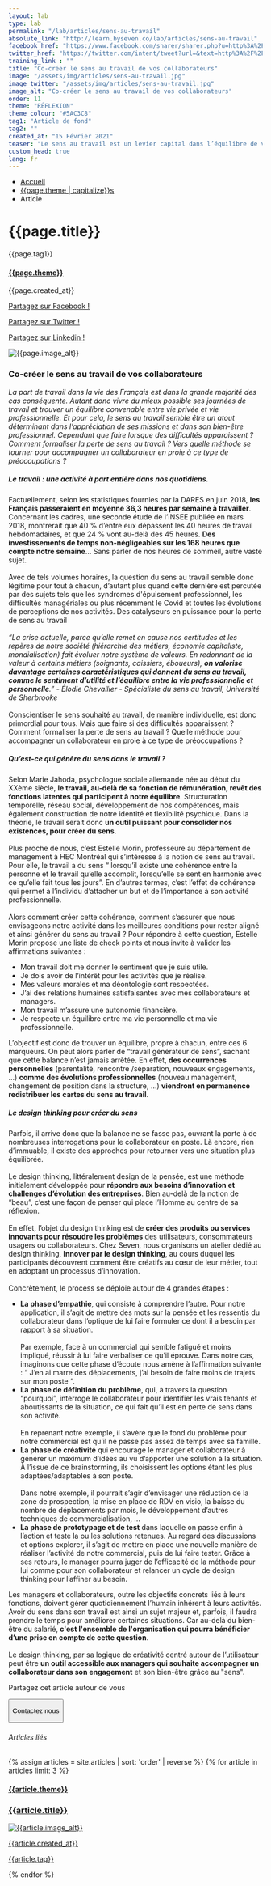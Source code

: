 ```yaml
---
layout: lab
type: lab
permalink: "/lab/articles/sens-au-travail"
absolute_link: "http://learn.byseven.co/lab/articles/sens-au-travail"
facebook_href: "https://www.facebook.com/sharer/sharer.php?u=http%3A%2F%2Flearn.byseven.co%2Flab%2Farticles%2Fsens-au-travail&amp;src=sdkpreparse"
twitter_href: "https://twitter.com/intent/tweet?url=&text=http%3A%2F%2Flearn.byseven.co%2Flab%2Farticles%2Fsens-au-travail"
training_link : ""
title: "Co-créer le sens au travail de vos collaborateurs"
image: "/assets/img/articles/sens-au-travail.jpg"
image_twitter: "/assets/img/articles/sens-au-travail.jpg"
image_alt: "Co-créer le sens au travail de vos collaborateurs"
order: 11
theme: "RÉFLEXION"
theme_colour: "#5AC3C8"
tag1: "Article de fond"
tag2: ""
created_at: "15 Février 2021"
teaser: "Le sens au travail est un levier capital dans l’équilibre de vie des collaborateurs, dans leur entrain et leur bien-être au quotidien. Co-créer le sens au travail de ses collaborateurs est devenu indispensable pour tout bon manager."
custom_head: true
lang: fr
---
```


<div class="container-lab-article">
  <div class="lab-breadcrumb">
    <nav aria-label="Breadcrumb" class="breadcrumb">
      <ul>
          <li><a href="/lab">Accueil</a></li>
          <li><a href="/lab/{{page.theme | downcase}}s">{{page.theme | capitalize}}s</a></li>
          <li><span aria-current="page">Article</span></li>
      </ul>
    </nav>
  </div>
  <div class="lab-article-banner">
    <h1>{{page.title}}</h1>
    <div class="flex-row-between-centered">
      <p class="lab-article-banner-tag">{{page.tag1}}</p>
    </div>
    <div class="lab-article-banner-tags">
      <div class="lab-article-banner-tags-left">
        <a href="/lab/{{page.theme | downcase}}s"><h4 style='background-color: {{page.theme_colour}};'>{{page.theme}}</h4></a>
        <p class="lab-article-banner-tags-date">{{page.created_at}}</p>
      </div>
      <div class="lab-article-banner-tags-right">
        <div class="fb-share-button" data-href="{{page.absolute_link}}" data-layout="button" data-size="small">
          <a target="_blank" href="{{page.facebook_href}}" class='tooltip-facebook'>
            <i class="fab fa-facebook-f"></i>
            <div class="top">
              <p>Partagez sur Facebook !</p>
              <i></i>
            </div>
          </a>
        </div>
          <a class='tooltip-twitter' href='{{page.twitter_href}}' target="_blank">
            <i class="fab fa-twitter"></i>
            <div class="top">
              <p>Partagez sur Twitter !</p>
              <i></i>
            </div>
          </a>
          <a class='tooltip-linkedin' href='https://www.linkedin.com/sharing/share-offsite/?url={{site.url}}{{page.url}}' target='_blank'>
            <i class="fab fa-linkedin-in"></i>
            <div class="top">
              <p>Partagez sur Linkedin !</p>
              <i></i>
            </div>
          </a>
      </div>
    </div>
    <img src="{{page.image}}" alt="{{page.image_alt}}" style='object-position: 50% 85%;'>
  </div>
  <div class="lab-article-text">
    <div class="lab-article-text-primary">
      <h3 style='color: {{page.theme_colour}};'>Co-créer le sens au travail de vos collaborateurs</h3>
      <p><em>La part de travail dans la vie des Français est dans la grande majorité des cas conséquente. Autant donc vivre du mieux possible ses journées de travail et trouver un équilibre convenable entre vie privée et vie professionnelle. Et pour cela, le sens au travail semble être un atout déterminant dans l’appréciation de ses missions et dans son bien-être professionnel. Cependant que faire lorsque des difficultés apparaissent ? Comment formaliser la perte de sens au travail ? Vers quelle méthode se tourner pour accompagner un collaborateur en proie à ce type de préoccupations ?</em>
      </p>
      <div class="lab-article-text-separator" style='border: solid 2px {{page.theme_colour}};'></div>
    </div>
    <div class="lab-article-text-secondary">
      <h5>Le travail : une activité à part entière dans nos quotidiens.</h5>
      <p>Factuellement, selon les statistiques fournies par la DARES en juin 2018, <strong>les Français passeraient en moyenne 36,3 heures par semaine à travailler</strong>. Concernant les cadres, une seconde étude de l’INSEE publiée en mars 2018, montrerait que 40 % d’entre eux dépassent les 40 heures de travail hebdomadaires, et que 24 % vont au-delà des 45 heures. <strong>Des investissements de temps non-négligeables sur les 168 heures que compte notre semaine</strong>… Sans parler de nos heures de sommeil, autre vaste sujet.
      <br><br>
      Avec de tels volumes horaires, la question du sens au travail semble donc légitime pour tout à chacun, d’autant plus quand cette dernière est percutée par des sujets tels que les syndromes d'épuisement professionnel, les difficultés managériales ou plus récemment le Covid et toutes les évolutions de perceptions de nos activités. Des catalyseurs en puissance pour la perte de sens au travail
      <br><br>
      <em>“La crise actuelle, parce qu’elle remet en cause nos certitudes et les repères de notre société (hiérarchie des métiers, économie capitaliste, mondialisation) fait évoluer notre système de valeurs. En redonnant de la valeur à certains métiers (soignants, caissiers, éboueurs), <strong>on valorise davantage certaines caractéristiques qui donnent du sens au travail, comme le sentiment d’utilité et l’équilibre entre la vie professionnelle et personnelle</strong>.” - Élodie Chevallier - Spécialiste du sens au travail, Université de Sherbrooke</em>
      <br><br>
      Conscientiser le sens souhaité au travail, de manière individuelle, est donc primordial pour tous. Mais que faire si des difficultés apparaissent ? Comment formaliser la perte de sens au travail ? Quelle méthode pour accompagner un collaborateur en proie à ce type de préoccupations ?
      </p>
    </div>
    <div class="lab-article-text-secondary">
      <h5>Qu’est-ce qui génère du sens dans le travail ?</h5>
      <p>Selon Marie Jahoda, psychologue sociale allemande née au début du XXème siècle, <strong>le travail, au-delà de sa fonction de rémunération, revêt des fonctions latentes qui participent à notre équilibre</strong>. Structuration temporelle, réseau social, développement de nos compétences, mais également construction de notre identité et flexibilité psychique. Dans la théorie, le travail serait donc <strong>un outil puissant pour consolider nos existences, pour créer du sens</strong>.
      <br><br>
      Plus proche de nous, c’est Estelle Morin, professeure au département de management à HEC Montréal qui s’intéresse à la notion de sens au travail. Pour elle, le travail a du sens “ lorsqu’il existe une cohérence entre la personne et le travail qu’elle accomplit, lorsqu’elle se sent en harmonie avec ce qu’elle fait tous les jours”. En d’autres termes, c’est l’effet de cohérence qui permet à l’individu d’attacher un but et de l’importance à son activité professionnelle.
      <br><br>
      Alors comment créer cette cohérence, comment s’assurer que nous envisageons notre activité dans les meilleures conditions pour rester aligné et ainsi générer du sens au travail ? Pour répondre à cette question, Estelle Morin propose une liste de check points et nous invite à valider les affirmations suivantes :</p>
      <ul>
        <li>Mon travail doit me donner le sentiment que je suis utile.</li>
        <li>Je dois avoir de l’intérêt pour les activités que je réalise.</li>
        <li>Mes valeurs morales et ma déontologie sont respectées.</li>
        <li>J’ai des relations humaines satisfaisantes avec mes collaborateurs et managers.</li>
        <li>Mon travail m’assure une autonomie financière.</li>
        <li>Je respecte un équilibre entre ma vie personnelle et ma vie professionnelle.</li>
      </ul>
      <p>L’objectif est donc de trouver un équilibre, propre à chacun, entre ces 6 marqueurs. On peut alors parler de “travail générateur de sens”, sachant que cette balance n’est jamais arrêtée. En effet, <strong>des occurrences personnelles</strong> (parentalité, rencontre /séparation, nouveaux engagements, …) <strong>comme des évolutions professionnelles</strong> (nouveau management, changement de position dans la structure, …) <strong>viendront en permanence redistribuer les cartes du sens au travail</strong>.</p>
    </div>
    <div class="lab-article-text-secondary">
      <h5>Le design thinking pour créer du sens</h5>
      <p>Parfois, il arrive donc que la balance ne se fasse pas, ouvrant la porte à de nombreuses interrogations pour le collaborateur en poste. Là encore, rien d’immuable, il existe des approches pour retourner vers une situation plus équilibrée.
      <br><br>
      Le design thinking, littéralement design de la pensée, est une méthode initialement développée pour <strong>répondre aux besoins d’innovation et challenges d’évolution des entreprises</strong>. Bien au-delà de la notion de “beau”, c’est une façon de penser qui place l’Homme au centre de sa réflexion.
      <br><br>
      En effet, l’objet du design thinking est de <strong>créer des produits ou services innovants pour résoudre les problèmes</strong> des utilisateurs, consommateurs usagers ou collaborateurs.
      Chez Seven, nous organisons un atelier dédié au design thinking, <strong>Innover par le design thinking</strong>, au cours duquel les participants découvrent comment être créatifs au cœur de leur métier, tout en adoptant un processus d’innovation.
      <br><br>
      Concrètement, le process se déploie autour de 4 grandes étapes :
      </p>
      <ul>
        <li><strong>La phase d’empathie</strong>, qui consiste à comprendre l’autre.
        Pour notre application, il s’agit de mettre des mots sur la pensée et les ressentis du collaborateur dans l’optique de lui faire formuler ce dont il a besoin par rapport à sa situation.
        <br><br>
        Par exemple, face à un commercial qui semble fatigué et moins impliqué, réussir à lui faire verbaliser ce qu’il éprouve. Dans notre cas, imaginons que cette phase d’écoute nous amène à l’affirmation suivante : “ J’en ai marre des déplacements, j’ai besoin de faire moins de trajets sur mon poste “.
        </li>
        <li><strong>La phase de définition du problème</strong>, qui, à travers la question “pourquoi”, interroge le collaborateur pour identifier les vrais tenants et aboutissants de la situation, ce qui fait qu’il est en perte de sens dans son activité.
        <br><br>
        En reprenant notre exemple, il s’avère que le fond du problème pour notre commercial est qu’il ne passe pas assez de temps avec sa famille.
        </li>
        <li><strong>La phase de créativité</strong> qui encourage le manager et collaborateur à générer un maximum d’idées au vu d’apporter une solution à la situation. À l’issue de ce brainstorming, ils choisissent les options étant les plus adaptées/adaptables à son poste.
        <br><br>
        Dans notre exemple, il pourrait s’agir d’envisager une réduction de la zone de prospection, la mise en place de RDV en visio, la baisse du nombre de déplacements par mois, le développement d’autres techniques de commercialisation, …
        </li>
        <li><strong>La phase de prototypage et de test</strong> dans laquelle on passe enfin à l’action et teste la ou les solutions retenues. Au regard des discussions et options explorer, il s’agit de mettre en place une nouvelle manière de réaliser l’activité de notre commercial, puis de lui faire tester. Grâce à ses retours, le manager pourra juger de l’efficacité de la méthode pour lui comme pour son collaborateur et relancer un cycle de design thinking pour l’affiner au besoin.</li>
      </ul>
      <p>Les managers et collaborateurs, outre les objectifs concrets liés à leurs fonctions, doivent gérer quotidiennement l’humain inhérent à leurs activités. Avoir du sens dans son travail est ainsi un sujet majeur et, parfois, il faudra prendre le temps pour améliorer certaines situations. Car au-delà du bien-être du salarié, <strong>c'est l'ensemble de l'organisation qui pourra bénéficier d’une prise en compte de cette question</strong>.
      <br><br>
      Le design thinking, par sa logique de créativité centré autour de l’utilisateur peut être <strong>un outil accessible aux managers qui souhaite accompagner un collaborateur dans son engagement</strong> et son bien-être grâce au "sens".</p>
    </div>
    <div class="lab-article-text-medias">
      <p>Partagez cet article autour de vous</p>
      <a target="_blank" href="{{page.facebook_href}}"><i class="fab fa-facebook-f"></i></a>
      <a href='{{page.twitter_href}}' target="_blank"><i class="fab fa-twitter"></i></a>
      <a href='https://www.linkedin.com/sharing/share-offsite/?url={{site.url}}{{page.url}}' target='_blank'><i class="fab fa-linkedin-in"></i></a>
    </div>
    <!-- <button class='btn btn-navbar-lab-2' data-toggle='modal' data-target='#contactUs'><p>Contactez nous</p></button> -->
    <a href="/" target="_blank">
      <button class='btn btn-navbar-lab-2'><p>Contactez nous</p></button>
    </a>
  </div>
</div>
<div class="lab-article-recents">
  <h6>Articles liés</h6>
  <div class="row">
    {% assign articles = site.articles | sort: 'order' | reverse %}
    {% for article in articles limit: 3 %}
    <div class="col-md-4">
      <a href="{{article.permalink}}">
        <div class="lab-article-recents-card">
          <h4 style='background-color: {{article.theme_colour}};'>{{article.theme}}</h4>
          <h3 class="lab-article-recents-card-title">{{article.title}}</h3>
          <div class="lab-article-recents-separator" style='border: 2px solid {{article.theme_colour}}'></div>
          <img src="{{article.image}}" alt="{{article.image_alt}}">
          <div class="lab-article-recents-tags">
            <p>{{article.created_at}}</p>
            <p>{{article.tag}}</p>
            <p></p>
          </div>
        </div>
      </a>
    </div>
    {% endfor %}
  </div>
</div>

<!-- Modal -->
<!-- <div class="modal fade" id="contactUs" tabindex="-1" role="dialog" aria-labelledby="myModalLabel">
  <div class="modal-dialog" role="document">
    <div class="modal-content">
      <div class="modal-header">
        <button type="button" class="close" data-dismiss="modal" aria-label="Close"><span aria-hidden="true">&times;</span></button>
        <div id="modal-title" style=" display: flex; justify-content: space-between;">
          <h3 class="modal-title" id="myModalLabel">Contactez-nous</h3>
        </div>
      </div>
      <div class="modal-body" id="modalNewBookinBody">
        <form action="https://seven-builder.herokuapp.com/contact_form" method="GET" id="contact-form">
          <div class="form-group">
            <label for="form-name">Votre nom</label>
            <input type="text" name="name" id='form-name' placeholder="Nom" class='form-control'>
          </div>
          <div class="form-group hidden">
            <label for="form-email">Votre adresse email</label>
            <input type="email" name="email_2" id='form-email2' placeholder="Adresse email" class='form-control'>
          </div>
          <div class="form-group">
            <label for="form-email">Votre adresse email</label>
            <input type="email" name="email" id='form-email' placeholder="Adresse email" class='form-control'>
          </div>
          <div class="form-group">
            <label for="form-message">Votre message</label>
            <textarea name="message" id="form-message" cols="30" rows="10" placeholder="Votre message" class='form-control'></textarea>
          </div>
          <button type="submit" class="btn contact-button" id='form-button'>Envoyez</button>
        </form>
      </div>
    </div>
  </div>
</div> -->

<script type="text/javascript">
  function recentCardFront() {
    var titles = document.querySelectorAll('.lab-article-recents-card-title');
    if (window.innerWidth > 1000) {
      var max = 0;
      titles.forEach((element) => {
        if (element.clientHeight > max) {
          max = element.clientHeight;
        }
      })
      titles.forEach((element) => {
        element.style.height = max.toString() + 'px';
      })
    } else {
      titles.forEach((element) => {
        element.style.height = 'auto';
      })
    }
  }
  recentCardFront();
  window.addEventListener('resize', recentCardFront);
</script>
